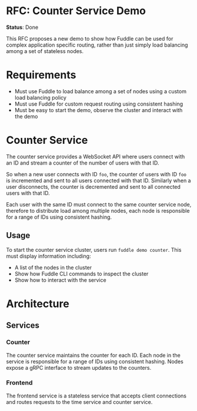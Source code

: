 # RFC: Counter Service Demo

**Status**: Done

This RFC proposes a new demo to show how Fuddle can be used for complex
application specific routing, rather than just simply load balancing among a set
of stateless nodes.

# Requirements
* Must use Fuddle to load balance among a set of nodes using a custom load
balancing policy
* Must use Fuddle for custom request routing using consistent hashing
* Must be easy to start the demo, observe the cluster and interact with the demo

# Counter Service
The counter service provides a WebSocket API where users connect with an ID and
stream a counter of the number of users with that ID.

So when a new user connects with ID `foo`, the counter of users with ID `foo` is
incremented and sent to all users connected with that ID. Similarly when a user
disconnects, the counter is decremented and sent to all connected users with
that ID.

Each user with the same ID must connect to the same counter service node,
therefore to distribute load among multiple nodes, each node is responsible for
a range of IDs using consistent hashing.

## Usage
To start the counter service cluster, users run `fuddle demo counter`. This must
display information including:
* A list of the nodes in the cluster
* Show how Fuddle CLI commands to inspect the cluster
* Show how to interact with the service

# Architecture
## Services
### Counter
The counter service maintains the counter for each ID. Each node in the service
is responsible for a range of IDs using consistent hashing. Nodes expose a gRPC
interface to stream updates to the counters.

### Frontend
The frontend service is a stateless service that accepts client connections and
routes requests to the time service and counter service.

